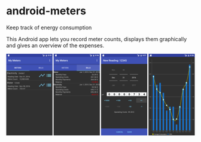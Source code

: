 # android-meters
Keep track of energy consumption

This Android app lets you record meter counts, displays them graphically and gives an overview of the expenses.

![Screenshot](android-meters.png)

